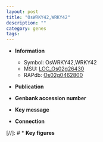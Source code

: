 ```yaml
---
layout: post
title: "OsWRKY42,WRKY42"
description: ""
category: genes
tags: 
---
```


* **Information**  
    + Symbol: OsWRKY42,WRKY42  
    + MSU: [LOC_Os02g26430](http://rice.uga.edu/cgi-bin/ORF_infopage.cgi?orf=LOC_Os02g26430)  
    + RAPdb: [Os02g0462800](http://rapdb.dna.affrc.go.jp/viewer/gbrowse_details/irgsp1?name=Os02g0462800)  

* **Publication**  

* **Genbank accession number**  

* **Key message**  

* **Connection**  

[//]: # * **Key figures**  


